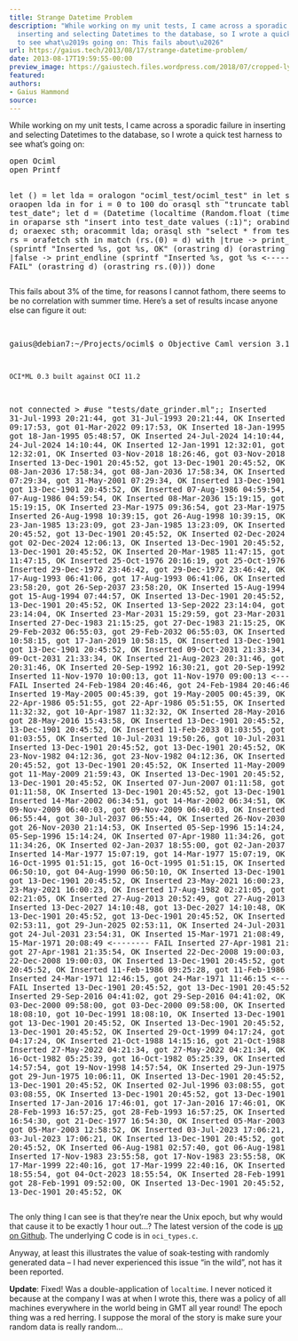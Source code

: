 ```yaml
---
title: Strange Datetime Problem
description: "While working on my unit tests, I came across a sporadic failure in
  inserting and selecting Datetimes to the database, so I wrote a quick test harness
  to see what\u2019s going on: This fails about\u2026"
url: https://gaius.tech/2013/08/17/strange-datetime-problem/
date: 2013-08-17T19:59:55-00:00
preview_image: https://gaiustech.files.wordpress.com/2018/07/cropped-lynx.jpg?w=180
featured:
authors:
- Gaius Hammond
source:
---
```


<p>While working on my unit tests, I came across a sporadic failure in inserting and selecting Datetimes to the database, so I wrote a quick test harness to see what&rsquo;s going on:</p>
<pre class="brush: fsharp; title: ; notranslate">
open Ociml
open Printf

let () = 
  let lda =  oralogon &quot;ociml_test/ociml_test&quot; in
  let sth = oraopen lda in
  for i = 0 to 100 do
    orasql sth &quot;truncate table test_date&quot;;
    let d = (Datetime (localtime (Random.float (time() *. 2.)))) in
    oraparse sth &quot;insert into test_date values (:1)&quot;;
    orabind sth (Pos 1) d;
    oraexec sth;
    oracommit lda;
    orasql sth &quot;select * from test_date&quot;;
    let rs = orafetch sth in
    match (rs.(0) = d) with
    |true -&gt; print_endline (sprintf &quot;Inserted %s, got %s, OK&quot; (orastring d) (orastring rs.(0)))
    |false -&gt; print_endline (sprintf &quot;Inserted %s, got %s &lt;-------- FAIL&quot; (orastring d) (orastring rs.(0)))
  done
</pre>
<p>This fails about 3% of the time, for reasons I cannot fathom, there seems to be no correlation with summer time. Here&rsquo;s a set of results incase anyone else can figure it out:</p>
<pre class="brush: plain; collapse: true; gutter: false; light: false; title: Result of running the above script; toolbar: true; notranslate">

gaius@debian7:~/Projects/ociml$ o
        Objective Caml version 3.12.1

	OCI*ML 0.3 built against OCI 11.2

not connected &gt; #use &quot;tests/date_grinder.ml&quot;;;
Inserted 31-Jul-1993 20:21:44, got 31-Jul-1993 20:21:44, OK
Inserted 01-Mar-2022 09:17:53, got 01-Mar-2022 09:17:53, OK
Inserted 18-Jan-1995 05:48:57, got 18-Jan-1995 05:48:57, OK
Inserted 24-Jul-2024 14:10:44, got 24-Jul-2024 14:10:44, OK
Inserted 12-Jan-1991 12:32:01, got 12-Jan-1991 12:32:01, OK
Inserted 03-Nov-2018 18:26:46, got 03-Nov-2018 18:26:46, OK
Inserted 13-Dec-1901 20:45:52, got 13-Dec-1901 20:45:52, OK
Inserted 08-Jan-2036 17:58:34, got 08-Jan-2036 17:58:34, OK
Inserted 31-May-2001 07:29:34, got 31-May-2001 07:29:34, OK
Inserted 13-Dec-1901 20:45:52, got 13-Dec-1901 20:45:52, OK
Inserted 07-Aug-1986 04:59:54, got 07-Aug-1986 04:59:54, OK
Inserted 08-Mar-2036 15:19:15, got 08-Mar-2036 15:19:15, OK
Inserted 23-Mar-1975 09:36:54, got 23-Mar-1975 09:36:54, OK
Inserted 26-Aug-1998 10:39:15, got 26-Aug-1998 10:39:15, OK
Inserted 23-Jan-1985 13:23:09, got 23-Jan-1985 13:23:09, OK
Inserted 13-Dec-1901 20:45:52, got 13-Dec-1901 20:45:52, OK
Inserted 02-Dec-2024 12:06:13, got 02-Dec-2024 12:06:13, OK
Inserted 13-Dec-1901 20:45:52, got 13-Dec-1901 20:45:52, OK
Inserted 20-Mar-1985 11:47:15, got 20-Mar-1985 11:47:15, OK
Inserted 25-Oct-1976 20:16:19, got 25-Oct-1976 20:16:19, OK
Inserted 29-Dec-1972 23:46:42, got 29-Dec-1972 23:46:42, OK
Inserted 17-Aug-1993 06:41:06, got 17-Aug-1993 06:41:06, OK
Inserted 26-Sep-2037 23:58:20, got 26-Sep-2037 23:58:20, OK
Inserted 15-Aug-1994 07:44:57, got 15-Aug-1994 07:44:57, OK
Inserted 13-Dec-1901 20:45:52, got 13-Dec-1901 20:45:52, OK
Inserted 13-Sep-2022 23:14:04, got 13-Sep-2022 23:14:04, OK
Inserted 23-Mar-2031 15:29:59, got 23-Mar-2031 15:29:59, OK
Inserted 27-Dec-1983 21:15:25, got 27-Dec-1983 21:15:25, OK
Inserted 29-Feb-2032 06:55:03, got 29-Feb-2032 06:55:03, OK
Inserted 17-Jan-2019 10:58:15, got 17-Jan-2019 10:58:15, OK
Inserted 13-Dec-1901 20:45:52, got 13-Dec-1901 20:45:52, OK
Inserted 09-Oct-2031 21:33:34, got 09-Oct-2031 21:33:34, OK
Inserted 21-Aug-2023 20:31:46, got 21-Aug-2023 20:31:46, OK
Inserted 20-Sep-1992 16:30:21, got 20-Sep-1992 16:30:21, OK
Inserted 11-Nov-1970 10:00:13, got 11-Nov-1970 09:00:13 &lt;-------- FAIL
Inserted 24-Feb-1984 20:46:46, got 24-Feb-1984 20:46:46, OK
Inserted 19-May-2005 00:45:39, got 19-May-2005 00:45:39, OK
Inserted 22-Apr-1986 05:51:55, got 22-Apr-1986 05:51:55, OK
Inserted 10-Apr-1987 11:32:32, got 10-Apr-1987 11:32:32, OK
Inserted 28-May-2016 15:43:58, got 28-May-2016 15:43:58, OK
Inserted 13-Dec-1901 20:45:52, got 13-Dec-1901 20:45:52, OK
Inserted 11-Feb-2033 01:03:55, got 11-Feb-2033 01:03:55, OK
Inserted 10-Jul-2031 19:50:26, got 10-Jul-2031 19:50:26, OK
Inserted 13-Dec-1901 20:45:52, got 13-Dec-1901 20:45:52, OK
Inserted 23-Nov-1982 04:12:36, got 23-Nov-1982 04:12:36, OK
Inserted 13-Dec-1901 20:45:52, got 13-Dec-1901 20:45:52, OK
Inserted 11-May-2009 21:59:43, got 11-May-2009 21:59:43, OK
Inserted 13-Dec-1901 20:45:52, got 13-Dec-1901 20:45:52, OK
Inserted 07-Jun-2007 01:11:58, got 07-Jun-2007 01:11:58, OK
Inserted 13-Dec-1901 20:45:52, got 13-Dec-1901 20:45:52, OK
Inserted 14-Mar-2002 06:34:51, got 14-Mar-2002 06:34:51, OK
Inserted 09-Nov-2009 06:40:03, got 09-Nov-2009 06:40:03, OK
Inserted 30-Jul-2037 06:55:44, got 30-Jul-2037 06:55:44, OK
Inserted 26-Nov-2030 21:14:53, got 26-Nov-2030 21:14:53, OK
Inserted 05-Sep-1996 15:14:24, got 05-Sep-1996 15:14:24, OK
Inserted 07-Apr-1980 11:34:26, got 07-Apr-1980 11:34:26, OK
Inserted 02-Jan-2037 18:55:00, got 02-Jan-2037 18:55:00, OK
Inserted 14-Mar-1977 15:07:19, got 14-Mar-1977 15:07:19, OK
Inserted 16-Oct-1995 01:51:15, got 16-Oct-1995 01:51:15, OK
Inserted 04-Aug-1990 06:50:10, got 04-Aug-1990 06:50:10, OK
Inserted 13-Dec-1901 20:45:52, got 13-Dec-1901 20:45:52, OK
Inserted 23-May-2021 16:00:23, got 23-May-2021 16:00:23, OK
Inserted 17-Aug-1982 02:21:05, got 17-Aug-1982 02:21:05, OK
Inserted 27-Aug-2013 20:52:49, got 27-Aug-2013 20:52:49, OK
Inserted 13-Dec-2027 14:10:48, got 13-Dec-2027 14:10:48, OK
Inserted 13-Dec-1901 20:45:52, got 13-Dec-1901 20:45:52, OK
Inserted 29-Jun-2025 02:53:11, got 29-Jun-2025 02:53:11, OK
Inserted 24-Jul-2031 23:54:31, got 24-Jul-2031 23:54:31, OK
Inserted 15-Mar-1971 21:08:49, got 15-Mar-1971 20:08:49 &lt;-------- FAIL
Inserted 27-Apr-1981 21:35:54, got 27-Apr-1981 21:35:54, OK
Inserted 22-Dec-2008 19:00:03, got 22-Dec-2008 19:00:03, OK
Inserted 13-Dec-1901 20:45:52, got 13-Dec-1901 20:45:52, OK
Inserted 11-Feb-1986 09:25:28, got 11-Feb-1986 09:25:28, OK
Inserted 24-Mar-1971 12:46:15, got 24-Mar-1971 11:46:15 &lt;-------- FAIL
Inserted 13-Dec-1901 20:45:52, got 13-Dec-1901 20:45:52, OK
Inserted 29-Sep-2016 04:41:02, got 29-Sep-2016 04:41:02, OK
Inserted 03-Dec-2000 09:58:00, got 03-Dec-2000 09:58:00, OK
Inserted 10-Dec-1991 18:08:10, got 10-Dec-1991 18:08:10, OK
Inserted 13-Dec-1901 20:45:52, got 13-Dec-1901 20:45:52, OK
Inserted 13-Dec-1901 20:45:52, got 13-Dec-1901 20:45:52, OK
Inserted 29-Oct-1999 04:17:24, got 29-Oct-1999 04:17:24, OK
Inserted 21-Oct-1988 14:15:16, got 21-Oct-1988 14:15:16, OK
Inserted 27-May-2022 04:21:34, got 27-May-2022 04:21:34, OK
Inserted 16-Oct-1982 05:25:39, got 16-Oct-1982 05:25:39, OK
Inserted 19-Nov-1998 14:57:54, got 19-Nov-1998 14:57:54, OK
Inserted 29-Jun-1975 10:06:11, got 29-Jun-1975 10:06:11, OK
Inserted 13-Dec-1901 20:45:52, got 13-Dec-1901 20:45:52, OK
Inserted 02-Jul-1996 03:08:55, got 02-Jul-1996 03:08:55, OK
Inserted 13-Dec-1901 20:45:52, got 13-Dec-1901 20:45:52, OK
Inserted 17-Jan-2016 17:46:01, got 17-Jan-2016 17:46:01, OK
Inserted 28-Feb-1993 16:57:25, got 28-Feb-1993 16:57:25, OK
Inserted 21-Dec-1977 16:54:30, got 21-Dec-1977 16:54:30, OK
Inserted 05-Mar-2003 12:58:52, got 05-Mar-2003 12:58:52, OK
Inserted 03-Jul-2023 17:06:21, got 03-Jul-2023 17:06:21, OK
Inserted 13-Dec-1901 20:45:52, got 13-Dec-1901 20:45:52, OK
Inserted 06-Aug-1981 02:57:40, got 06-Aug-1981 02:57:40, OK
Inserted 17-Nov-1983 23:55:58, got 17-Nov-1983 23:55:58, OK
Inserted 17-Mar-1999 22:40:16, got 17-Mar-1999 22:40:16, OK
Inserted 04-Oct-2023 18:55:54, got 04-Oct-2023 18:55:54, OK
Inserted 28-Feb-1991 09:52:00, got 28-Feb-1991 09:52:00, OK
Inserted 13-Dec-1901 20:45:52, got 13-Dec-1901 20:45:52, OK
</pre>
<p>The only thing I can see is that they&rsquo;re near the Unix epoch, but why would that cause it to be exactly 1 hour out&hellip;? The latest version of the code is <a href="https://github.com/gaiustech/ociml">up on Github</a>. The underlying C code is in <code>oci_types.c</code>.</p>
<p>Anyway, at least this illustrates the value of soak-testing with randomly generated data &ndash; I had never experienced this issue &ldquo;in the wild&rdquo;, not has it been reported. </p>
<p><strong>Update</strong>: Fixed! Was a double-application of <code>localtime</code>. I never noticed it because at the company I was at when I wrote this, there was a policy of all machines everywhere in the world being in GMT all year round! The epoch thing was a red herring. I suppose the moral of the story is make sure your random data is really random&hellip;</p>

